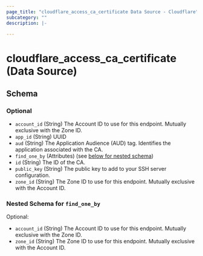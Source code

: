 ```yaml
---
page_title: "cloudflare_access_ca_certificate Data Source - Cloudflare"
subcategory: ""
description: |-
  
---
```


# cloudflare_access_ca_certificate (Data Source)




<!-- schema generated by tfplugindocs -->
## Schema

### Optional

- `account_id` (String) The Account ID to use for this endpoint. Mutually exclusive with the Zone ID.
- `app_id` (String) UUID
- `aud` (String) The Application Audience (AUD) tag. Identifies the application associated with the CA.
- `find_one_by` (Attributes) (see [below for nested schema](#nestedatt--find_one_by))
- `id` (String) The ID of the CA.
- `public_key` (String) The public key to add to your SSH server configuration.
- `zone_id` (String) The Zone ID to use for this endpoint. Mutually exclusive with the Account ID.

<a id="nestedatt--find_one_by"></a>
### Nested Schema for `find_one_by`

Optional:

- `account_id` (String) The Account ID to use for this endpoint. Mutually exclusive with the Zone ID.
- `zone_id` (String) The Zone ID to use for this endpoint. Mutually exclusive with the Account ID.


